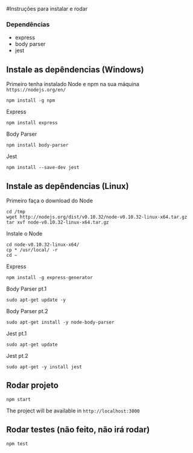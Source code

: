 #Instruções para instalar e rodar

### Dependências

- express
- body parser
- jest

## Instale as depêndencias (Windows)
Primeiro tenha instalado Node e npm na sua máquina `https://nodejs.org/en/` 
```shell
npm install -g npm
```

Express
```shell
npm install express
```

Body Parser
```shell
npm install body-parser
```
Jest
```shell
npm install --save-dev jest
```

## Instale as depêndencias (Linux)

Primeiro faça o download do Node
```shell
cd /tmp
wget http://nodejs.org/dist/v0.10.32/node-v0.10.32-linux-x64.tar.gz
tar xvf node-v0.10.32-linux-x64.tar.gz
```
Instale o Node
```shell
cd node-v0.10.32-linux-x64/
cp * /usr/local/ -r
cd ~
```
Express
```shell
npm install -g express-generator
```

Body Parser pt.1
```shell
sudo apt-get update -y
```
Body Parser pt.2
```shell
sudo apt-get install -y node-body-parser
```
Jest pt.1
```shell
sudo apt-get update
```
Jest pt.2
```shell
sudo apt-get -y install jest

```

## Rodar projeto

```shell
npm start
```

The project will be available in `http://localhost:3000`

## Rodar testes (não feito, não irá rodar)

```shell
npm test
```
